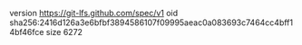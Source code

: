 version https://git-lfs.github.com/spec/v1
oid sha256:2416d126a3e6bfbf3894586107f09995aeac0a083693c7464cc4bff14bf46fce
size 6272
